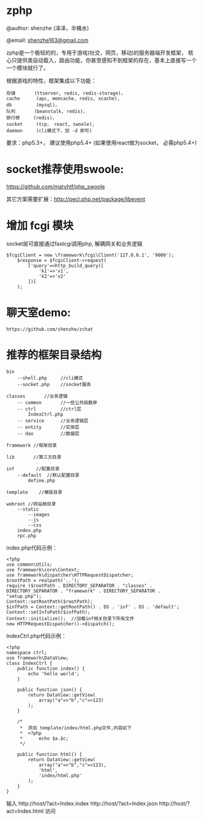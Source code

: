 zphp
====

@author: shenzhe (泽泽，半桶水)

@email: shenzhe163@gmail.com

zphp是一个极轻的的，专用于游戏(社交，网页，移动)的服务器端开发框架， 核心只提供类自动载入，路由功能，你甚至感知不到框架的存在，基本上直接写一个一个模块就行了。

根据游戏的特性，框架集成以下功能：

    存储       (ttserver, redis, redis-storage)，
    cache      (apc, memcache, redis, xcache), 
    db         (mysql)，
    队列       (beanstalk, redis)，
    排行榜     (redis)，
    socket     (tcp， react, swoole),
    daemon     (cli模式下，加 -d 即可)

要求：php5.3+， 建议使用php5.4+  (如果使用react做为socket，  必需php5.4+)


socket推荐使用swoole:
========================
https://github.com/matyhtf/php_swoole

其它方案需要扩展：http://pecl.php.net/package/libevent

增加 fcgi 模块
===================================================
socket层可直接通过fastcgi调用php, 解耦网关和业务逻辑

    $fcgiClient = new \framework\fcgi\Client('127.0.0.1', '9000');
        $response = $fcgiClient->request(
            ['query'=>http_build_query([
                'k1'=>'v1',
                'k2'=>'v2'
            ])]
        );



     
聊天室demo:
=============
    https://github.com/shenzhe/zchat




推荐的框架目录结构
==================
    bin
        --shell.php     //cli模式
        --socket.php    //socket服务

    classes       //业务逻辑
        -- common       //一些公共函数庘
        -- ctrl         //ctrl层
            IndexCtrl.php
        -- service      //业务逻辑层
        -- entity       //实体层
        -- dao          //数据层

    framework //框架目录

    lib       //第三方目录
    
    inf        //配置目录
        --default  //默认配置目录
            define.php

    template    //模版目录
          
    webroot //网站根目录
        --static
            --images
            --js
            --css
        index.php
        rpc.php

index.php代码示例：

    <?php
    use common\Utils;
    use framework\core\Context;
    use framework\dispatcher\HTTPRequestDispatcher;
    $rootPath = realpath('..');
    require ($rootPath . DIRECTORY_SEPARATOR . "classes" . DIRECTORY_SEPARATOR . "framework" . DIRECTORY_SEPARATOR . "setup.php");
    Context::setRootPath($rootPath);
    $infPath = Context::getRootPath() . DS . 'inf' . DS . 'default';
    Context::setInfoPath($infPath);
    Context::initialize();  //加载inf相关目录下所有文件
    new HTTPRequestDispatcher()->dispatch();

IndexCtrl.php代码示例：

    <?php
    namespace ctrl;
    use framework\DataView;
    class IndexCtrl {
        public function index() {
            echo 'hello world';
        }

        public function json() {
            return DataView::getView(
                array("a"=>"b","c"=>123)
            );
        }

        /*
         *  添加 template/index/html.php文件,内容如下
         *  <?php
         *      echo $a.$c;
         */

        public function html() {
            return DataView::getView(
                array("a"=>"b","c"=>123),
                'html',
                'index/html.php'
            );
        }
    }

输入 http://host/?act=Index.index http://host/?act=Index.json  http://host/?act=Index.html 访问 
